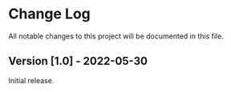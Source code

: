 # Change Log
All notable changes to this project will be documented in this file.

## Version [1.0] - 2022-05-30
Initial release.
